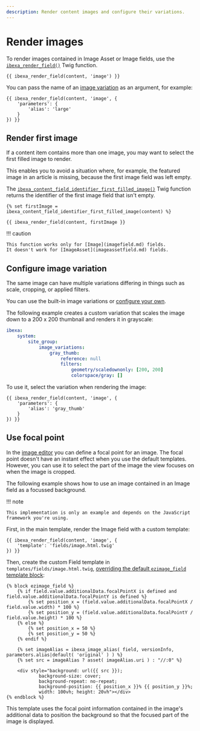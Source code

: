 ```yaml
---
description: Render content images and configure their variations.
---
```


# Render images

To render images contained in Image Asset or Image fields, use the [`ibexa_render_field()`](field_twig_functions.md#ibexa_render_field) Twig function.

``` html+twig
{{ ibexa_render_field(content, 'image') }}
```

You can pass the name of an [image variation](#configure-image-variation) as an argument, for example:

``` html+twig
{{ ibexa_render_field(content, 'image', {
    'parameters': {
        'alias': 'large'
    }
}) }}
```

## Render first image

If a content item contains more than one image, you may want to select the first filled image to render.

This enables you to avoid a situation where, for example, the featured image in an article is missing, because the first image field was left empty.

The [`ibexa_content_field_identifier_first_filled_image()`](image_twig_functions.md#ibexa_content_field_identifier_first_filled_image) Twig function returns the identifier of the first image field that isn't empty.

``` html+twig
{% set firstImage = ibexa_content_field_identifier_first_filled_image(content) %}

{{ ibexa_render_field(content, firstImage }}
```

!!! caution

    This function works only for [Image](imagefield.md) fields.
    It doesn't work for [ImageAsset](imageassetfield.md) fields.

## Configure image variation

The same image can have multiple variations differing in things such as scale, cropping, or applied filters.

You can use the built-in image variations or [configure your own](image_variations.md#custom-image-variations).

The following example creates a custom variation that scales the image down to a 200 x 200 thumbnail and renders it in grayscale:

``` yaml
ibexa:
    system:
        site_group:
            image_variations:
                gray_thumb:
                    reference: null
                    filters:
                        geometry/scaledownonly: [200, 200]
                        colorspace/gray: []
```

To use it, select the variation when rendering the image:

``` html+twig
{{ ibexa_render_field(content, 'image', {
    'parameters': {
        'alias': 'gray_thumb'
    }
}) }}
```

## Use focal point

In the [image editor](configure_image_editor.md) you can define a focal point for an image.
The focal point doesn't have an instant effect when you use the default templates.
However, you can use it to select the part of the image the view focuses on when the image is cropped.

The following example shows how to use an image contained in an Image field as a focussed background.

!!! note

    This implementation is only an example and depends on the JavaScript framework you're using.

First, in the main template, render the Image field with a custom template:

``` html+twig
{{ ibexa_render_field(content, 'image', {
    'template': 'fields/image.html.twig'
}) }}
```

Then, create the custom Field template in `templates/fields/image.html.twig`, [overriding the default `ezimage_field` template block](render_content.md#field-templates):

``` html+twig
{% block ezimage_field %}
    {% if field.value.additionalData.focalPointX is defined and field.value.additionalData.focalPointY is defined %}
        {% set position_x = (field.value.additionalData.focalPointX / field.value.width) * 100 %}
        {% set position_y = (field.value.additionalData.focalPointY / field.value.height) * 100 %}
    {% else %}
        {% set position_x = 50 %}
        {% set position_y = 50 %}
    {% endif %}

    {% set imageAlias = ibexa_image_alias( field, versionInfo, parameters.alias|default( 'original' ) ) %}
    {% set src = imageAlias ? asset( imageAlias.uri ) : "//:0" %}

    <div style="background: url({{ src }});
            background-size: cover;
            background-repeat: no-repeat;
            background-position: {{ position_x }}% {{ position_y }}%;
            width: 100vh; height: 20vh"></div>
{% endblock %}
```

This template uses the focal point information contained in the image's additional data to position the background so that the focused part of the image is displayed.
